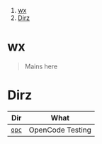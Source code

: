 1. [wx](#wx)
2. [Dirz](#dirz)

# wx

> Mains here

# Dirz

|      Dir       |       What       |
| :------------: | :--------------: |
| [`opc`](./opc) | OpenCode Testing |
